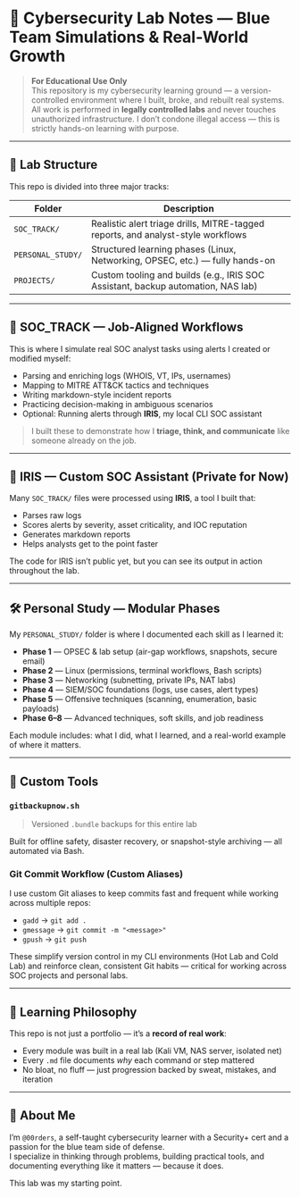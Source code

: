 # 🧠 Cybersecurity Lab Notes — Blue Team Simulations & Real-World Growth

> **For Educational Use Only**  
This repository is my cybersecurity learning ground — a version-controlled environment where I built, broke, and rebuilt real systems.  
All work is performed in **legally controlled labs** and never touches unauthorized infrastructure. I don’t condone illegal access — this is strictly hands-on learning with purpose.

---

## 📁 Lab Structure

This repo is divided into three major tracks:

| Folder             | Description                                                                 |
|--------------------|-----------------------------------------------------------------------------|
| `SOC_TRACK/`       | Realistic alert triage drills, MITRE-tagged reports, and analyst-style workflows |
| `PERSONAL_STUDY/`  | Structured learning phases (Linux, Networking, OPSEC, etc.) — fully hands-on |
| `PROJECTS/`        | Custom tooling and builds (e.g., IRIS SOC Assistant, backup automation, NAS lab) |

---

## 🚨 SOC_TRACK — Job-Aligned Workflows

This is where I simulate real SOC analyst tasks using alerts I created or modified myself:

- Parsing and enriching logs (WHOIS, VT, IPs, usernames)
- Mapping to MITRE ATT&CK tactics and techniques
- Writing markdown-style incident reports
- Practicing decision-making in ambiguous scenarios
- Optional: Running alerts through **IRIS**, my local CLI SOC assistant

> I built these to demonstrate how I **triage, think, and communicate** like someone already on the job.

---

## 🧠 IRIS — Custom SOC Assistant (Private for Now)

Many `SOC_TRACK/` files were processed using **IRIS**, a tool I built that:

- Parses raw logs
- Scores alerts by severity, asset criticality, and IOC reputation
- Generates markdown reports
- Helps analysts get to the point faster

The code for IRIS isn’t public yet, but you can see its output in action throughout the lab.

---

## 🛠️ Personal Study — Modular Phases

My `PERSONAL_STUDY/` folder is where I documented each skill as I learned it:

- **Phase 1** — OPSEC & lab setup (air-gap workflows, snapshots, secure email)
- **Phase 2** — Linux (permissions, terminal workflows, Bash scripts)
- **Phase 3** — Networking (subnetting, private IPs, NAT labs)
- **Phase 4** — SIEM/SOC foundations (logs, use cases, alert types)
- **Phase 5** — Offensive techniques (scanning, enumeration, basic payloads)
- **Phase 6–8** — Advanced techniques, soft skills, and job readiness

Each module includes: what I did, what I learned, and a real-world example of where it matters.

---

## 🔧 Custom Tools

### `gitbackupnow.sh`
> Versioned `.bundle` backups for this entire lab

Built for offline safety, disaster recovery, or snapshot-style archiving — all automated via Bash.

### Git Commit Workflow (Custom Aliases)

I use custom Git aliases to keep commits fast and frequent while working across multiple repos:

- `gadd` → `git add .`
- `gmessage` → `git commit -m "<message>"`
- `gpush` → `git push`

These simplify version control in my CLI environments (Hot Lab and Cold Lab) and reinforce clean, consistent Git habits — critical for working across SOC projects and personal labs.

---

## 📘 Learning Philosophy

This repo is not just a portfolio — it’s a **record of real work**:

- Every module was built in a real lab (Kali VM, NAS server, isolated net)
- Every `.md` file documents *why* each command or step mattered
- No bloat, no fluff — just progression backed by sweat, mistakes, and iteration

---

## 🙋 About Me

I’m `@00rders`, a self-taught cybersecurity learner with a Security+ cert and a passion for the blue team side of defense.  
I specialize in thinking through problems, building practical tools, and documenting everything like it matters — because it does.

This lab was my starting point. 
